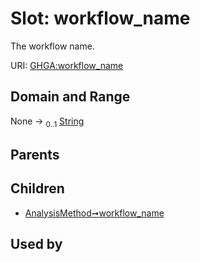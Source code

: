 
# Slot: workflow_name


The workflow name.

URI: [GHGA:workflow_name](https://w3id.org/GHGA/workflow_name)


## Domain and Range

None &#8594;  <sub>0..1</sub> [String](types/String.md)

## Parents


## Children

 *  [AnalysisMethod➞workflow_name](AnalysisMethod_workflow_name.md)

## Used by

